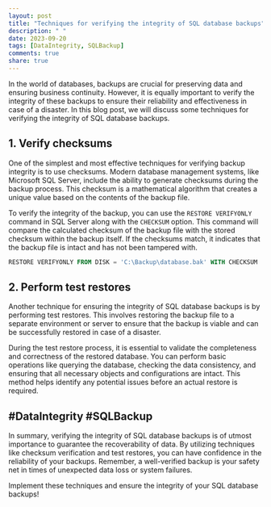 ```yaml
---
layout: post
title: "Techniques for verifying the integrity of SQL database backups"
description: " "
date: 2023-09-20
tags: [DataIntegrity, SQLBackup]
comments: true
share: true
---
```


In the world of databases, backups are crucial for preserving data and ensuring business continuity. However, it is equally important to verify the integrity of these backups to ensure their reliability and effectiveness in case of a disaster. In this blog post, we will discuss some techniques for verifying the integrity of SQL database backups.

## 1. Verify checksums

One of the simplest and most effective techniques for verifying backup integrity is to use checksums. Modern database management systems, like Microsoft SQL Server, include the ability to generate checksums during the backup process. This checksum is a mathematical algorithm that creates a unique value based on the contents of the backup file.

To verify the integrity of the backup, you can use the `RESTORE VERIFYONLY` command in SQL Server along with the `CHECKSUM` option. This command will compare the calculated checksum of the backup file with the stored checksum within the backup itself. If the checksums match, it indicates that the backup file is intact and has not been tampered with.

```sql
RESTORE VERIFYONLY FROM DISK = 'C:\Backup\database.bak' WITH CHECKSUM
```

## 2. Perform test restores

Another technique for ensuring the integrity of SQL database backups is by performing test restores. This involves restoring the backup file to a separate environment or server to ensure that the backup is viable and can be successfully restored in case of a disaster.

During the test restore process, it is essential to validate the completeness and correctness of the restored database. You can perform basic operations like querying the database, checking the data consistency, and ensuring that all necessary objects and configurations are intact. This method helps identify any potential issues before an actual restore is required.

## #DataIntegrity #SQLBackup

In summary, verifying the integrity of SQL database backups is of utmost importance to guarantee the recoverability of data. By utilizing techniques like checksum verification and test restores, you can have confidence in the reliability of your backups. Remember, a well-verified backup is your safety net in times of unexpected data loss or system failures.

Implement these techniques and ensure the integrity of your SQL database backups!